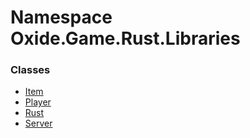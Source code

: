# Namespace Oxide.Game.Rust.Libraries
### Classes 
- [Item](Oxide.Game.Rust.Libraries.Item.md)
- [Player](Oxide.Game.Rust.Libraries.Player.md)
- [Rust](Oxide.Game.Rust.Libraries.Rust.md)
- [Server](Oxide.Game.Rust.Libraries.Server.md)
